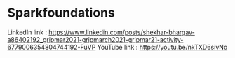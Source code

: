 # Sparkfoundations 
LinkedIn link : https://www.linkedin.com/posts/shekhar-bhargav-a86402192_gripmar2021-gripmarch2021-gripmar21-activity-6779006354804744192-FuVP
YouTube link : https://youtu.be/nkTXD6sivNo
